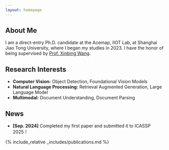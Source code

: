 ```yaml
---
layout: homepage
---
```


## About Me

I am a direct-entry Ph.D. candidate at the Acemap, IIOT Lab, at Shanghai Jiao Tong University, where I began my studies in 2023. I have the honor of being supervised by [Prof. Xinbing Wang](http://www.cs.sjtu.edu.cn/~wang-xb/).

## Research Interests

- **Computer Vision:** Object Detection, Foundational Vision Models
- **Natural Language Processing:** Retrieval Augmented Generation, Large Language Model
- **Multimodal:** Document Understanding, Document Parsing

## News

- **[Sep. 2024]** Completed my first paper and submitted it to ICASSP 2025！

{% include_relative _includes/publications.md %}

<!-- {% include_relative _includes/services.md %} -->
